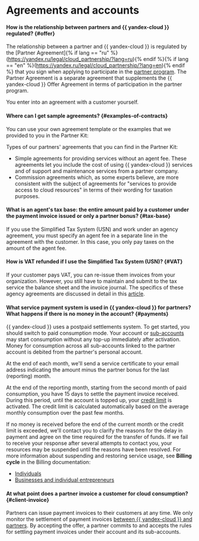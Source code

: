 # Agreements and accounts

#### How is the relationship between partners and {{ yandex-cloud }} regulated? {#offer}

The relationship between a partner and {{ yandex-cloud }} is regulated by the [Partner Agreement]{% if lang == "ru" %}(https://yandex.ru/legal/cloud_partnership/?lang=ru){% endif %}{% if lang == "en" %}(https://yandex.ru/legal/cloud_partnership/?lang=en){% endif %} that you sign when applying to participate in the [partner program](https://cloud.yandex.ru/partners/service#join). The Partner Agreement is a separate agreement that supplements the {{ yandex-cloud }} Offer Agreement in terms of participation in the partner program.

You enter into an agreement with a customer yourself.

#### Where can I get sample agreements? {#examples-of-contracts}

You can use your own agreement template or the examples that we provided to you in the Partner Kit:

Types of our partners' agreements that you can find in the Partner Kit:
* Simple agreements for providing services without an agent fee. These agreements let you include the cost of using {{ yandex-cloud }} services and of support and maintenance services from a partner company.
* Commission agreements which, as some experts believe, are more consistent with the subject of agreements for "services to provide access to cloud resources" in terms of their wording for taxation purposes.

#### What is an agent's tax base: the entire amount paid by a customer under the payment invoice issued or only a partner bonus? {#tax-base}

If you use the Simplified Tax System (USN) and work under an agency agreement, you must specify an agent fee in a separate line in the agreement with the customer. In this case, you only pay taxes on the amount of the agent fee.

#### How is VAT refunded if I use the Simplified Tax System (USN)? {#VAT}

If your customer pays VAT, you can re-issue them invoices from your organization. However, you still have to maintain and submit to the tax service the balance sheet and the invoice journal. The specifics of these agency agreements are discussed in detail in this [article](https://rusjurist.ru/nalogi/uprowennaya_sistema_nalogooblozheniya_usn/esli_agent_na_usn_principal_na_osno/).

#### What service payment system is used in {{ yandex-cloud }} for partners? What happens if there is no money in the account? {#payments}

{{ yandex-cloud }} uses a postpaid settlements system. To get started, you should switch to paid consumption mode. Your account or [sub-accounts](start-grant.md#sub-account) may start consumption without any top-up immediately after activation. Money for consumption across all sub-accounts linked to the partner account is debited from the partner's personal account.

At the end of each month, we'll send a service certificate to your email address indicating the amount minus the partner bonus for the last (reporting) month.

At the end of the reporting month, starting from the second month of paid consumption, you have 15 days to settle the payment invoice received. During this period, until the account is topped up, your [credit limit](../../billing/concepts/credit-limit.md) is activated. The credit limit is calculated automatically based on the average monthly consumption over the past few months.

If no money is received before the end of the current month or the credit limit is exceeded, we'll contact you to clarify the reasons for the delay in payment and agree on the time required for the transfer of funds. If we fail to receive your response after several attempts to contact you, your resources may be suspended until the reasons have been resolved. For more information about suspending and restoring service usage, see **Billing cycle** in the Billing documentation:
* [Individuals](../../billing/payment/billing-cycle-individual.md)
* [Businesses and individual entrepreneurs](../../billing/payment/billing-cycle-business.md)

#### At what point does a partner invoice a customer for cloud consumption? {#client-invoice}

Partners can issue payment invoices to their customers at any time. We only monitor the settlement of payment invoices [between {{ yandex-cloud }} and partners](#payments). By accepting the offer, a partner commits to and accepts the rules for settling payment invoices under their account and its sub-accounts.
